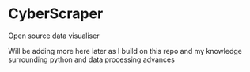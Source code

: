 # CyberScraper
Open source data visualiser 

Will be adding more here later as I build on this repo and my knowledge surrounding python and data processing advances 
